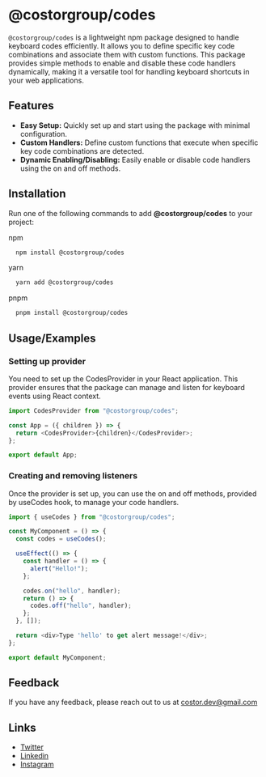 # @costorgroup/codes

`@costorgroup/codes` is a lightweight npm package designed to handle keyboard codes efficiently. It allows you to define specific key code combinations and associate them with custom functions. This package provides simple methods to enable and disable these code handlers dynamically, making it a versatile tool for handling keyboard shortcuts in your web applications.

## Features

- **Easy Setup:** Quickly set up and start using the package with minimal configuration.
- **Custom Handlers:** Define custom functions that execute when specific key code combinations are detected.
- **Dynamic Enabling/Disabling:** Easily enable or disable code handlers using the on and off methods.

## Installation

Run one of the following commands to add **@costorgroup/codes** to your project:

npm

```bash
  npm install @costorgroup/codes
```

yarn

```bash
  yarn add @costorgroup/codes
```

pnpm

```bash
  pnpm install @costorgroup/codes
```

## Usage/Examples

### Setting up provider

You need to set up the CodesProvider in your React application. This provider ensures that the package can manage and listen for keyboard events using React context.

```javascript
import CodesProvider from "@costorgroup/codes";

const App = ({ children }) => {
  return <CodesProvider>{children}</CodesProvider>;
};

export default App;
```

### Creating and removing listeners

Once the provider is set up, you can use the on and off methods, provided by useCodes hook, to manage your code handlers.

```javascript
import { useCodes } from "@costorgroup/codes";

const MyComponent = () => {
  const codes = useCodes();

  useEffect(() => {
    const handler = () => {
      alert("Hello!");
    };

    codes.on("hello", handler);
    return () => {
      codes.off("hello", handler);
    };
  }, []);

  return <div>Type 'hello' to get alert message!</div>;
};

export default MyComponent;
```

## Feedback

If you have any feedback, please reach out to us at costor.dev@gmail.com

## Links

- [Twitter](https://twitter.com/costorgroup)
- [Linkedin](https://www.linkedin.com/company/costorgroup)
- [Instagram](https://www.instagram.com/costorgroup)
